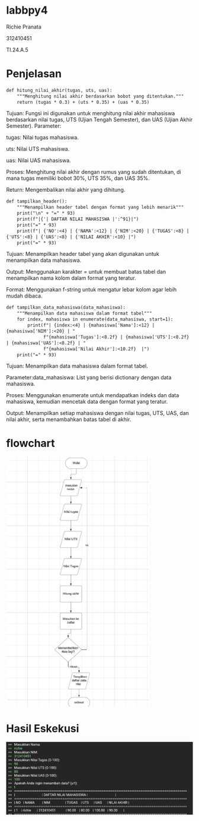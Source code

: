 # labbpy4

Richie Pranata

312410451

TI.24.A.5

# Penjelasan

``` pyhton
def hitung_nilai_akhir(tugas, uts, uas):
    """Menghitung nilai akhir berdasarkan bobot yang ditentukan."""
    return (tugas * 0.3) + (uts * 0.35) + (uas * 0.35)
```
Tujuan: Fungsi ini digunakan untuk menghitung nilai akhir mahasiswa berdasarkan nilai tugas, UTS (Ujian Tengah Semester), dan UAS (Ujian Akhir Semester).
Parameter:

tugas: Nilai tugas mahasiswa.

uts: Nilai UTS mahasiswa.

uas: Nilai UAS mahasiswa.

Proses: Menghitung nilai akhir dengan rumus yang sudah ditentukan, di mana tugas memiliki bobot 30%, UTS 35%, dan UAS 35%.

Return: Mengembalikan nilai akhir yang dihitung.

```pyhton
def tampilkan_header():
    """Menampilkan header tabel dengan format yang lebih menarik"""
    print("\n" + "=" * 93)
    print(f"|{'| DAFTAR NILAI MAHASISWA |':^91}|")
    print("=" * 93)
    print(f"| {'NO':<4} | {'NAMA':<12} | {'NIM':<20} | {'TUGAS':<8} | {'UTS':<8} | {'UAS':<8} | {'NILAI AKHIR':<10} |")
    print("=" * 93)
```
Tujuan: Menampilkan header tabel yang akan digunakan untuk menampilkan data mahasiswa.

Output: Menggunakan karakter = untuk membuat batas tabel dan menampilkan nama kolom dalam format yang teratur.

Format: Menggunakan f-string untuk mengatur lebar kolom agar lebih mudah dibaca.

```pyhton
def tampilkan_data_mahasiswa(data_mahasiswa):
    """Menampilkan data mahasiswa dalam format tabel"""
    for index, mahasiswa in enumerate(data_mahasiswa, start=1):
        print(f"| {index:<4} | {mahasiswa['Nama']:<12} | {mahasiswa['NIM']:<20} | "
              f"{mahasiswa['Tugas']:<8.2f} | {mahasiswa['UTS']:<8.2f} | {mahasiswa['UAS']:<8.2f} | "
              f"{mahasiswa['Nilai Akhir']:<10.2f}  |")
    print("=" * 93)
```
Tujuan: Menampilkan data mahasiswa dalam format tabel.

Parameter:data_mahasiswa: List yang berisi dictionary dengan data mahasiswa.

Proses: Menggunakan enumerate untuk mendapatkan indeks dan data mahasiswa, kemudian mencetak data dengan format yang teratur.

Output: Menampilkan setiap mahasiswa dengan nilai tugas, UTS, UAS, dan nilai akhir, serta menambahkan batas tabel di akhir.

# flowchart
![foto](https://raw.githubusercontent.com/rich-pro12/foto1/7defeb0bf519b61f1bb2289072dd0c31cdba4fdf/FLOWCHART%20PRATIKUM4.png)

# Hasil Eskekusi
![foto](https://raw.githubusercontent.com/rich-pro12/foto1/53b3a15b41b7f71a799d9c5e02b05804e440b453/Screenshot%202024-11-19%20221908.png)
